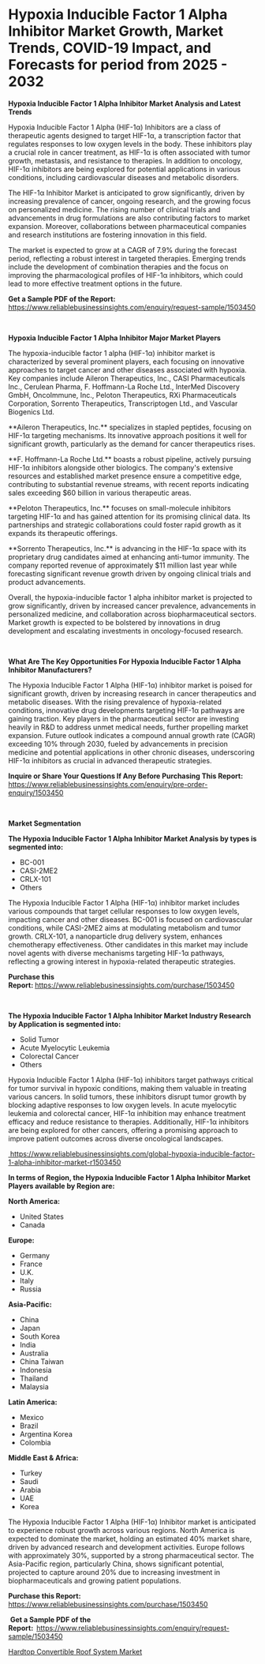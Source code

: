 <p><h1>Hypoxia Inducible Factor 1 Alpha Inhibitor Market Growth, Market Trends, COVID-19 Impact, and Forecasts for period from 2025 - 2032</h1></p><p><strong>Hypoxia Inducible Factor 1 Alpha Inhibitor Market Analysis and Latest Trends</strong></p>
<p><p>Hypoxia Inducible Factor 1 Alpha (HIF-1α) Inhibitors are a class of therapeutic agents designed to target HIF-1α, a transcription factor that regulates responses to low oxygen levels in the body. These inhibitors play a crucial role in cancer treatment, as HIF-1α is often associated with tumor growth, metastasis, and resistance to therapies. In addition to oncology, HIF-1α inhibitors are being explored for potential applications in various conditions, including cardiovascular diseases and metabolic disorders.</p><p>The HIF-1α Inhibitor Market is anticipated to grow significantly, driven by increasing prevalence of cancer, ongoing research, and the growing focus on personalized medicine. The rising number of clinical trials and advancements in drug formulations are also contributing factors to market expansion. Moreover, collaborations between pharmaceutical companies and research institutions are fostering innovation in this field.</p><p>The market is expected to grow at a CAGR of 7.9% during the forecast period, reflecting a robust interest in targeted therapies. Emerging trends include the development of combination therapies and the focus on improving the pharmacological profiles of HIF-1α inhibitors, which could lead to more effective treatment options in the future.</p></p>
<p><strong>Get a Sample PDF of the Report:&nbsp;</strong> <a href="https://www.reliablebusinessinsights.com/enquiry/request-sample/1503450?utm_campaign=3256&utm_medium=2&utm_source=Github&utm_content=ia&utm_term=23032025&utm_id=hypoxia-inducible-factor-1-alpha-inhibitor">https://www.reliablebusinessinsights.com/enquiry/request-sample/1503450</a></p>
<p>&nbsp;</p>
<p><strong>Hypoxia Inducible Factor 1 Alpha Inhibitor Major Market Players</strong></p>
<p><p>The hypoxia-inducible factor 1 alpha (HIF-1α) inhibitor market is characterized by several prominent players, each focusing on innovative approaches to target cancer and other diseases associated with hypoxia. Key companies include Aileron Therapeutics, Inc., CASI Pharmaceuticals Inc., Cerulean Pharma, F. Hoffmann-La Roche Ltd., InterMed Discovery GmbH, OncoImmune, Inc., Peloton Therapeutics, RXi Pharmaceuticals Corporation, Sorrento Therapeutics, Transcriptogen Ltd., and Vascular Biogenics Ltd.</p><p>**Aileron Therapeutics, Inc.** specializes in stapled peptides, focusing on HIF-1α targeting mechanisms. Its innovative approach positions it well for significant growth, particularly as the demand for cancer therapeutics rises.</p><p>**F. Hoffmann-La Roche Ltd.** boasts a robust pipeline, actively pursuing HIF-1α inhibitors alongside other biologics. The company's extensive resources and established market presence ensure a competitive edge, contributing to substantial revenue streams, with recent reports indicating sales exceeding $60 billion in various therapeutic areas.</p><p>**Peloton Therapeutics, Inc.** focuses on small-molecule inhibitors targeting HIF-1α and has gained attention for its promising clinical data. Its partnerships and strategic collaborations could foster rapid growth as it expands its therapeutic offerings.</p><p>**Sorrento Therapeutics, Inc.** is advancing in the HIF-1α space with its proprietary drug candidates aimed at enhancing anti-tumor immunity. The company reported revenue of approximately $11 million last year while forecasting significant revenue growth driven by ongoing clinical trials and product advancements.</p><p>Overall, the hypoxia-inducible factor 1 alpha inhibitor market is projected to grow significantly, driven by increased cancer prevalence, advancements in personalized medicine, and collaboration across biopharmaceutical sectors. Market growth is expected to be bolstered by innovations in drug development and escalating investments in oncology-focused research.</p></p>
<p>&nbsp;</p>
<p><strong>What Are The Key Opportunities For Hypoxia Inducible Factor 1 Alpha Inhibitor Manufacturers?</strong></p>
<p><p>The Hypoxia Inducible Factor 1 Alpha (HIF-1α) inhibitor market is poised for significant growth, driven by increasing research in cancer therapeutics and metabolic diseases. With the rising prevalence of hypoxia-related conditions, innovative drug developments targeting HIF-1α pathways are gaining traction. Key players in the pharmaceutical sector are investing heavily in R&D to address unmet medical needs, further propelling market expansion. Future outlook indicates a compound annual growth rate (CAGR) exceeding 10% through 2030, fueled by advancements in precision medicine and potential applications in other chronic diseases, underscoring HIF-1α inhibitors as crucial in advanced therapeutic strategies.</p></p>
<p><strong>Inquire or Share Your Questions If Any Before Purchasing This Report:</strong> <a href="https://www.reliablebusinessinsights.com/enquiry/pre-order-enquiry/1503450?utm_campaign=3256&utm_medium=2&utm_source=Github&utm_content=ia&utm_term=23032025&utm_id=hypoxia-inducible-factor-1-alpha-inhibitor">https://www.reliablebusinessinsights.com/enquiry/pre-order-enquiry/1503450</a></p>
<p>&nbsp;</p>
<p><strong>Market Segmentation</strong></p>
<p><strong>The Hypoxia Inducible Factor 1 Alpha Inhibitor Market Analysis by types is segmented into:</strong></p>
<p><ul><li>BC-001</li><li>CASI-2ME2</li><li>CRLX-101</li><li>Others</li></ul></p>
<p><p>The Hypoxia Inducible Factor 1 Alpha (HIF-1α) inhibitor market includes various compounds that target cellular responses to low oxygen levels, impacting cancer and other diseases. BC-001 is focused on cardiovascular conditions, while CASI-2ME2 aims at modulating metabolism and tumor growth. CRLX-101, a nanoparticle drug delivery system, enhances chemotherapy effectiveness. Other candidates in this market may include novel agents with diverse mechanisms targeting HIF-1α pathways, reflecting a growing interest in hypoxia-related therapeutic strategies.</p></p>
<p><strong>Purchase this Report:&nbsp;</strong><a href="https://www.reliablebusinessinsights.com/purchase/1503450?utm_campaign=3256&utm_medium=2&utm_source=Github&utm_content=ia&utm_term=23032025&utm_id=hypoxia-inducible-factor-1-alpha-inhibitor">https://www.reliablebusinessinsights.com/purchase/1503450</a></p>
<p>&nbsp;</p>
<p><strong>The Hypoxia Inducible Factor 1 Alpha Inhibitor Market Industry Research by Application is segmented into:</strong></p>
<p><ul><li>Solid Tumor</li><li>Acute Myelocytic Leukemia</li><li>Colorectal Cancer</li><li>Others</li></ul></p>
<p><p>Hypoxia Inducible Factor 1 Alpha (HIF-1α) inhibitors target pathways critical for tumor survival in hypoxic conditions, making them valuable in treating various cancers. In solid tumors, these inhibitors disrupt tumor growth by blocking adaptive responses to low oxygen levels. In acute myelocytic leukemia and colorectal cancer, HIF-1α inhibition may enhance treatment efficacy and reduce resistance to therapies. Additionally, HIF-1α inhibitors are being explored for other cancers, offering a promising approach to improve patient outcomes across diverse oncological landscapes.</p></p>
<p><a href="https://www.reliablebusinessinsights.com/global-hypoxia-inducible-factor-1-alpha-inhibitor-market-r1503450?utm_campaign=3256&utm_medium=2&utm_source=Github&utm_content=ia&utm_term=23032025&utm_id=hypoxia-inducible-factor-1-alpha-inhibitor">&nbsp;https://www.reliablebusinessinsights.com/global-hypoxia-inducible-factor-1-alpha-inhibitor-market-r1503450</a></p>
<p><strong>In terms of Region, the Hypoxia Inducible Factor 1 Alpha Inhibitor Market Players available by Region are:</strong></p>
<p>
    <p> <strong> North America: </strong>
        <ul>
            <li>United States</li>
            <li>Canada</li>
        </ul>
        </p> 
    <p> <strong> Europe: </strong>
        <ul>
            <li>Germany</li>
            <li>France</li>
            <li>U.K.</li>
            <li>Italy</li>
            <li>Russia</li>
        </ul>
        </p> 
    <p> <strong> Asia-Pacific: </strong>
        <ul>
            <li>China</li>
            <li>Japan</li>
            <li>South Korea</li>
            <li>India</li>
            <li>Australia</li>
            <li>China Taiwan</li>
            <li>Indonesia</li>
            <li>Thailand</li>
            <li>Malaysia</li>
        </ul>
        </p> 
    <p> <strong> Latin America: </strong>
        <ul>
            <li>Mexico</li>
            <li>Brazil</li>
            <li>Argentina Korea</li>
            <li>Colombia</li>
        </ul>
        </p> 
    <p> <strong> Middle East & Africa: </strong>
        <ul>
            <li>Turkey</li>
            <li>Saudi</li>
            <li>Arabia</li>
            <li>UAE</li>
            <li>Korea</li>
        </ul>
    </p>
    </p>
<p><p>The Hypoxia Inducible Factor 1 Alpha (HIF-1α) Inhibitor market is anticipated to experience robust growth across various regions. North America is expected to dominate the market, holding an estimated 40% market share, driven by advanced research and development activities. Europe follows with approximately 30%, supported by a strong pharmaceutical sector. The Asia-Pacific region, particularly China, shows significant potential, projected to capture around 20% due to increasing investment in biopharmaceuticals and growing patient populations.</p></p>
<p><strong>Purchase this Report: </strong><a href="https://www.reliablebusinessinsights.com/purchase/1503450?utm_campaign=3256&utm_medium=2&utm_source=Github&utm_content=ia&utm_term=23032025&utm_id=hypoxia-inducible-factor-1-alpha-inhibitor">https://www.reliablebusinessinsights.com/purchase/1503450</a></p>
<p>&nbsp;<strong>Get a Sample PDF of the Report:&nbsp;&nbsp;</strong><a href="https://www.reliablebusinessinsights.com/enquiry/request-sample/1503450?utm_campaign=3256&utm_medium=2&utm_source=Github&utm_content=ia&utm_term=23032025&utm_id=hypoxia-inducible-factor-1-alpha-inhibitor">https://www.reliablebusinessinsights.com/enquiry/request-sample/1503450</a></p>
<p><strong></strong></p>
<p><p><a href="https://github.com/peggiputra7o/Market-Research-Report-List-1/blob/main/hardtop-convertible-roof-system-market.md?utm_campaign=3256&utm_medium=2&utm_source=Github&utm_content=ia&utm_term=23032025&utm_id=hypoxia-inducible-factor-1-alpha-inhibitor">Hardtop Convertible Roof System Market</a></p></p>